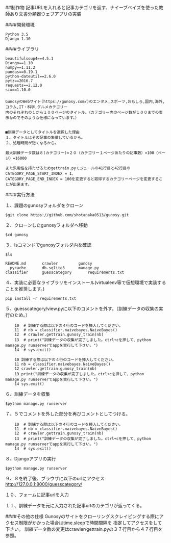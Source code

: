 ##制作物
記事URLを入れると記事カテゴリを返す、ナイーブベイズを使った教師あり文書分類器ウェブアプリの実装

####開発環境
```
Python 3.5
Django 1.10
```

####ライブラリ
```
beautifulsoup4==4.5.1
Django==1.10
numpy==1.11.2
pandas==0.19.1
python-dateutil==2.6.0
pytz==2016.7
requests==2.12.0
six==1.10.0
```


####
```
GunosyのWebサイト(https://gunosy.com/)のエンタメ,スポーツ,おもしろ,国内,海外,コラム,IT・科学,グルメカテゴリー
内のそれぞれの１から１００ページのタイトル。（カテゴリー内のページ数が１００までの表示なのでそのような仕様になっています。）


■訓練データとしてタイトルを選択した理由
１、タイトルはその記事の象徴しているから。
２、処理時間が短くなるから。

最大訓練データ数は８(カテゴリー)×２０（カテゴリー１ページあたりの記事数）×100（ページ）=16000

また汎用性を持たせるためgettrain.pyモジュールの41行目と42行目のCATEGORY_PAGE_START_INDEX = 1、
CATEGORY_PAGE_END_INDEX = 100を変更すると取得するカテゴリーページを変更することが出来ます。

```

####実行方法

１、課題のgunosyフォルダをクローン  
```
$git clone https://github.com/shotanaka0513/gunosy.git  
```
２、クローンしたgunosyフォルダへ移動  
```
$cd gunosy    
```
３、lsコマンドでgunosyフォルダ内を確認  
```
$ls 
  
README.md		crawler			gunosy
__pycache__		db.sqlite3		manage.py
classifier		guesscategory		requirements.txt
```

４、実装に必要なライブラリをインストール(virtualenv等で仮想環境で実装することを推奨します。)
```
pip install -r requirements.txt
```

５、guesscategory/view.pyに以下のコメントを外す。（訓練データの収集の実行のため。）
```変更前
    10	# 訓練する際は以下の４行のコードを挿入してください。
    11	# nb = classifier.naivebayes.NaiveBayes()
    12	# crawler.gettrain.gunosy_train(nb)
    13	# print("訓練データの収集が完了しました。ctrl+cを押して、python manage.py runserverでappを実行して下さい。")
    14	# sys.exit()
```

```変更後
    10 訓練する際は以下の４行のコードを挿入してください。
    11 nb = classifier.naivebayes.NaiveBayes()
    12 crawler.gettrain.gunosy_train(nb)
    13 print("訓練データの収集が完了しました。ctrl+cを押して、python manage.py runserverでappを実行して下さい。")
    14 sys.exit()
```




６、訓練データを収集
```
$python manage.py runserver
```

７、５でコメントを外した部分を再びコメントとしてつける。

```変更前
    10	# 訓練する際は以下の４行のコードを挿入してください。
    11	# nb = classifier.naivebayes.NaiveBayes()
    12	# crawler.gettrain.gunosy_train(nb)
    13	# print("訓練データの収集が完了しました。ctrl+cを押して、python manage.py runserverでappを実行して下さい。")
    14	# sys.exit()
```


８、Djangoアプリの実行
```
$python manage.py runserver
```

９、８を終了後、ブラウザに以下のurlにアクセス  
http://127.0.0.1:8000/guesscategory/

１０、フォームに記事urlを入力  

１１、訓練データを元に入力された記事urlのカテゴリが返ってくる。


####その他の仕様
Gunosyのサイトをクローリングスクレイピングする際にアクセス制限がかかった場合はtime.sleepで時間間隔を
指定してアクセスをして下さい。
訓練データ数の変更はcrawler/gettrain.pyの３７行目から４７行目を参照。

